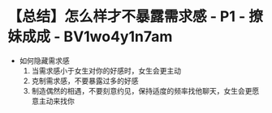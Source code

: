 # 【总结】怎么样才不暴露需求感 - P1 - 撩妹成成 - BV1wo4y1n7am

-   如何隐藏需求感
    1.  当需求感小于女生对你的好感时，女生会更主动
    2.  克制需求感，不要暴露过多的好感
    3.  制造偶然的相遇，不要刻意约见，保持适度的频率找他聊天，女生会更愿意主动来找你